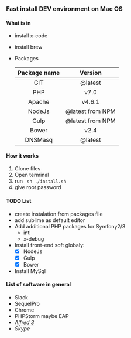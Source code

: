 ### Fast install DEV environment on Mac OS

#### What is in

* install x-code
* install brew
* Packages 
    

    | Package name  |      Version      |
    |:-------------:|:-----------------:|
    | GIT           | @latest           |
    | PHP           | v7.0              |
    | Apache        | v4.6.1            |
    | NodeJs        | @latest from NPM  |
    | Gulp          | @latest from NPM  |
    | Bower         | v2.4              |
    | DNSMasq       | @latest           |


#### How it works
1. Clone files
2. Open terminal
3. run ` sh ./install.sh`
4. give root password

#### TODO List 
* create instalation from packages file 
* add sublime as default editor
* Add additional PHP packages for Symfony2/3
    * intl
    * x-debug
* Install front-end soft globaly:
    * [x] NodeJs
    * [x] Gulp
    * [x] Bower
    
* Install MySql


#### List of software in general
* Slack
* SequelPro
* Chrome
* PHPStorm maybe EAP
* [_Alfred 3_](https://www.alfredapp.com/)
* _Skype_
